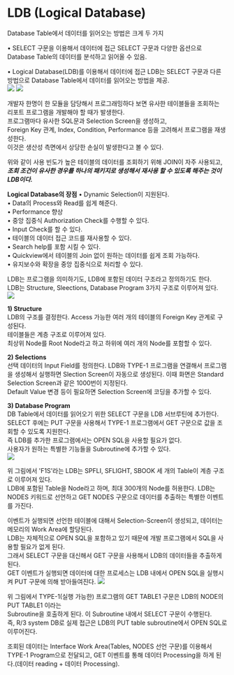 # LDB (Logical Database)

Database Table에서 데이터를 읽어오는 방법은 크게 두 가지

• SELECT 구문을 이용해서 데이터에 접근
SELECT 구문과 다양한 옵션으로 Database Table의 데이터를 분석하고 읽어올 수 있음.

• Logical Database(LDB)를 이용해서 데이터에 접근
LDB는 SELECT 구문과 다른 방법으로 Database Table에서 데이터를 읽어오는 방법을 제공. <br>
![](https://raw.githubusercontent.com/hansung0904/ABAP-Study/main/EasyABAPCapture/SELECT%20%EA%B5%AC%EB%AC%B8%EA%B3%BC%20LDB%EB%A5%BC%20%EC%9D%B4%EC%9A%A9%ED%95%9C%20%ED%94%84%EB%A1%9C%EA%B7%B8%EB%9E%A8%20%EB%B9%84%EA%B5%90.png)
 ![](https://raw.githubusercontent.com/hansung0904/ABAP-Study/main/EasyABAPCapture/Logical%20Database.png)

 개발자 한명이 한 모듈을 담당해서 프로그래밍하다 보면 유사한 테이블들을 조회하는 <br>
 리포트 프로그램을 개발해야 할 때가 발생한다. <br>
 프로그램마다 유사한 SQL문과 Selection Screen을 생성하고,<br>
 Foreign Key 관계, Index, Condition, Performance 등을 고려해서 프로그램을 재생성한다.<br>
 이것은 생산성 측면에서 상당한 손실이 발생한다고 볼 수 있다.

 위와 같이 사용 빈도가 높은 테이블의 데이터를 조회하기 위해 JOIN이 자주 사용되고, ***조회 조건이 유사한 경우를 하나의 패키지로 생성해서 재사용 할 수 있도록 해주는 것이 LDB이다.***

**Logical Database의 장점**
• Dynamic Selection이 지원된다.<br>
• Data의 Process와 Read를 쉽게 해준다.<br>
• Performance 향상<br>
• 중앙 집중식 Authorization Check를 수행할 수 있다.<br>
• Input Check를 할 수 있다.<br>
• 테이블의 데이터 접근 코드를 재사용할 수 있다.<br>
• Search help를 포함 시킬 수 있다.<br>
• Quickview에서 테이블의 Join 없이 원하는 데이터를 쉽게 조회 가능하다.<br>
• 유지보수와 확장을 중앙 집중식으로 처리할 수 있다.<br>

LDB는 프로그램을 의미하기도, LDB에 포함된 데이터 구조라고 정의하기도 한다. <br>
LDB는 Structure, Sleections, Database Program 3가지 구조로 이루어져 있다. <br>
![](https://raw.githubusercontent.com/hansung0904/ABAP-Study/main/EasyABAPCapture/Logical%20Database%20%EA%B5%AC%EC%A1%B0.png)

**1) Structure** <br>
LDB의 구조를 결정한다. Access 가능한 여러 개의 테이블의 Foreign Key 관계로 구성된다. <br>
테이블들은 계층 구조로 이루어져 있다.<br>
최상위 Node를 Root Node라고 하고 하위에 여러 개의 Node를 포함할 수 있다.

**2) Selections** <br>
선택 데이터의 Input Field를 정의한다. LDB와 TYPE-1 프로그램을 연결해서 프로그램을 생성해서 실행하면 Slection Screen이 자동으로 생성된다. 이때 화면은 Standard Selection Screen과 같은 1000번이 지정된다. <br>
Default Value 변경 등이 필요하면 Selection Screen에 코딩을 추가할 수 있다.

**3) Database Program** <BR>
DB Table에서 데이터를 읽어오기 위한 SELECT 구문을 LDB 서브루틴에 추가한다.<BR>
SELECT 후에는 PUT 구문을 사용해서 TYPE-1 프로그램에서 GET 구문으로 값을 조회할 수 있도록 지원한다.<BR>
즉 LDB를 추가한 프로그램에서는 OPEN SQL을 사용할 필요가 없다.<BR>
사용자가 원하는 특별한 기능들을 Subroutine에 추가할 수 있다.<br>
![](https://raw.githubusercontent.com/hansung0904/ABAP-Study/main/EasyABAPCapture/LDB%EA%B5%AC%EC%A1%B0.png) <br>

위 그림에서 'F1S'라는 LDB는 SPFLI, SFLIGHT, SBOOK 세 개의 Table이 계층 구조로 이루어져 있다. <br>
LDB에 포함된 Table을 Node라고 하며, 최대 300개의 Node를 허용한다.
LDB는 NODES 키워드로 선언하고 GET NODES 구문으로 데이터를 추출하는 특별한 이벤트를 가진다.

이벤트가 실행되면 선언한 테이블에 대해서 Selection-Screen이 생성되고, 데이터는 메모리의 Work Area에 할당된다. <br>
LDB는 자체적으로 OPEN SQL을 포함하고 있기 때문에 개발 프로그램에서 SQL을 사용할 필요가 없게 된다.<br>
그래서 SELECT 구문을 대신해서 GET 구문을 사용해서 LDB의 데이터들을 추출하게 된다.<br>
GET 이벤트가 실행되면 데이터에 대한 프로세스는 LDB 내에서 OPEN SQL을 실행시켜 PUT 구문에 의해 받아들여진다.
![](https://raw.githubusercontent.com/hansung0904/ABAP-Study/main/EasyABAPCapture/LDB%20%ED%94%84%EB%A1%9C%EC%84%B8%EC%8A%A4.png) <br>

위 그림에서 TYPE-1(실행 가능한) 프로그램의 GET TABLE1 구문은 LDB의 NODE의 PUT TABLE1 이라는 <BR>
Subroutine을 호출하게 된다. 이 Subroutine 내에서 SELECT 구문이 수행된다. <BR>
즉, R/3 system DB로 실제 접근은 LDB의 PUT table subroutine에서 OPEN SQL로 이루어진다.

조회된 데이터는 Interface Work Area(Tables, NODES 선언 구문)를 이용해서 TYPE-1 Program으로 전달되고, GET 이벤트를 통해 데이터 Processing을 하게 된다.(데이터 reading + 데이터 Processing). <BR>